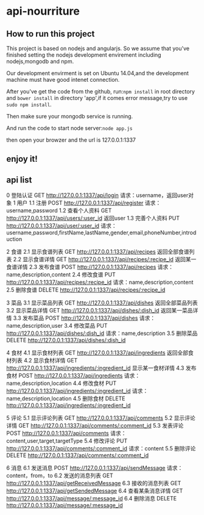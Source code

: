 api-nourriture
==============
How to run this project
---------
This project is based on nodejs and angularjs. So we assume that you've finished setting the nodejs development envirement including nodejs,mongodb and npm.

Our development envirment is set on Ubuntu 14.04,and the development machine must have good intenet connection.

After you've get the code from the github, run:`npm install` in root directory and `bower install` in directory 'app',if it comes error message,try to use `sudo npm install`.

Then make sure your mongodb service is running.

And run the code to start node server:`node app.js` 

then open your browzer and the url is 127.0.0.1:1337

enjoy it!
---------
api list
---------
0 登陆认证
GET http://127.0.0.1:1337/api/login
请求：username，返回user对象
1 用户
1.1 注册
POST http://127.0.0.1:1337/api/register
请求：username,password
1.2 查看个人资料
GET http://127.0.0.1:1337/api/users/:user_id
返回user
1.3 完善个人资料
PUT http://127.0.0.1:1337/api/user/:user_id
请求：username,password,firstName,lastName,gender,email,phoneNumber,introduction

2 食谱
2.1 显示食谱列表
GET http://127.0.0.1:1337/api/recipes
返回全部食谱列表
2.2 显示食谱详情
GET http://127.0.0.1:1337/api/recipes/:recipe_id
返回某一食谱详情
2.3 发布食谱
POST http://127.0.0.1:1337/api/recipes
请求：name,description,content
2.4 修改食谱
PUT http://127.0.0.1:1337/api/recipes/:recipe_id
请求：name,description,content
2.5 删除食谱
DELETE http://127.0.0.1:1337/api/recipes/:recipe_id

3 菜品
3.1 显示菜品列表
GET http://127.0.0.1:1337/api/dishes
返回全部菜品列表
3.2 显示菜品详情
GET http://127.0.0.1:1337/api/dishes/:dish_id
返回某一菜品详情
3.3 发布菜品
POST http://127.0.0.1:1337/api/dishes
请求：name,description,user
3.4 修改菜品
PUT http://127.0.0.1:1337/api/dishes/:dish_id
请求：name,description
3.5 删除菜品
DELETE http://127.0.0.1:1337/api/dishes/:dish_id

4 食材
4.1 显示食材列表
GET http://127.0.0.1:1337/api/ingredients
返回全部食材列表
4.2 显示食材详情
GET http://127.0.0.1:1337/api/ingredients/:ingredient_id
显示某一食材详情
4.3 发布食材
POST http://127.0.0.1:1337/api/ingredients
请求：name,description,location
4.4 修改食材
PUT http://127.0.0.1:1337/api/ingredients/:ingredient_id
请求：name,description,location
4.5 删除食材
DELETE http://127.0.0.1:1337/api/ingredients/:ingredient_id

5 评论
5.1 显示评论列表
GET http://127.0.0.1:1337/api/comments
5.2 显示评论详情
GET http://127.0.0.1:1337/api/comments/:comment_id
5.3 发表评论
POST http://127.0.0.1:1337/api/comments
请求：content,user,target,targetType
5.4 修改评论
PUT http://127.0.0.1:1337/api/comments/:comment_id
请求：content
5.5 删除评论
DELETE http://127.0.0.1:1337/api/comments/:comment_id

6 消息
6.1 发送消息
POST http://127.0.0.1:1337/api/sendMessage
请求：content，from，to
6.2 发送的消息列表
GET http://127.0.0.1:1337/api/getReceivedMessage
6.3 接收的消息列表
GET http://127.0.0.1:1337/api/getSendedMessage
6.4 查看某条消息详情
GET http://127.0.0.1:1337/api/message/:message_id
6.4 删除消息
DELETE http://127.0.0.1:1337/api/message/:message_id


